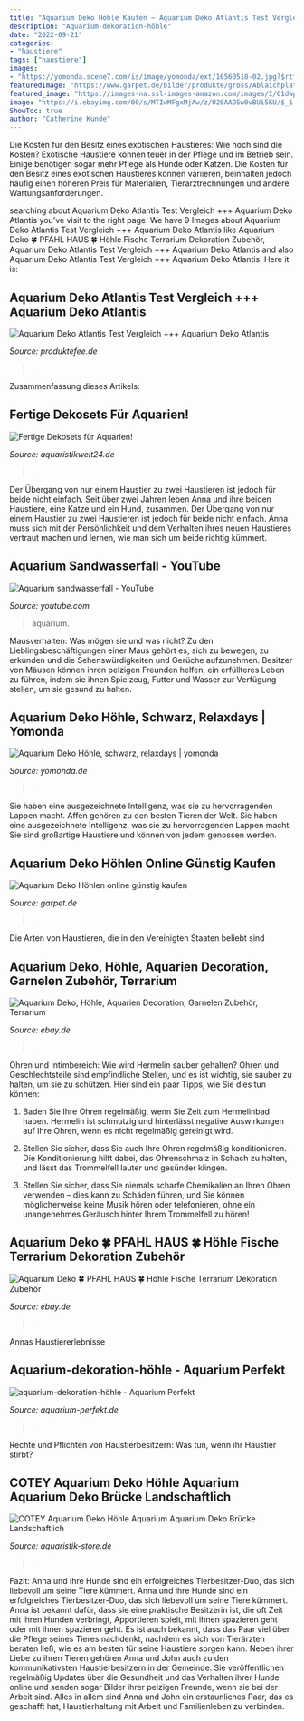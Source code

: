 ```yaml
---
title: "Aquarium Deko Höhle Kaufen ~ Aquarium Deko Atlantis Test Vergleich +++ Aquarium Deko Atlantis"
description: "Aquarium-dekoration-höhle"
date: "2022-09-21"
categories:
- "haustiere"
tags: ["haustiere"]
images:
- "https://yomonda.scene7.com/is/image/yomonda/ext/16560518-02.jpg?$rtf_yom_prod-main_xl$"
featuredImage: "https://www.garpet.de/bilder/produkte/gross/Ablaichplatz-Aquarium-Deko-online-guenstig.jpg"
featured_image: "https://images-na.ssl-images-amazon.com/images/I/61dwp70lb3L._SS768_.jpg"
image: "https://i.ebayimg.com/00/s/MTIwMFgxMjAw/z/U20AAOSw0vBUi5KU/$_1.JPG?set_id=880000500F"
ShowToc: true
author: "Catherine Kunde"
---
```



Die Kosten für den Besitz eines exotischen Haustieres: Wie hoch sind die Kosten?
Exotische Haustiere können teuer in der Pflege und im Betrieb sein. Einige benötigen sogar mehr Pflege als Hunde oder Katzen. Die Kosten für den Besitz eines exotischen Haustieres können variieren, beinhalten jedoch häufig einen höheren Preis für Materialien, Tierarztrechnungen und andere Wartungsanforderungen.

	

		
searching about Aquarium Deko Atlantis Test Vergleich +++ Aquarium Deko Atlantis you've visit to the right page. We have 9 Images about Aquarium Deko Atlantis Test Vergleich +++ Aquarium Deko Atlantis like Aquarium Deko 🍀 PFAHL HAUS 🍀 Höhle Fische Terrarium Dekoration Zubehör, Aquarium Deko Atlantis Test Vergleich +++ Aquarium Deko Atlantis and also Aquarium Deko Atlantis Test Vergleich +++ Aquarium Deko Atlantis. Here it is:
		
    
## Aquarium Deko Atlantis Test Vergleich +++ Aquarium Deko Atlantis

<img loading=lazy src="https://i.ebayimg.com/00/s/MTIwMFgxMjAw/z/U20AAOSw0vBUi5KU/$_1.JPG?set_id=880000500F" onerror="this.onerror=null;this.src='https://tse1.mm.bing.net/th?id=OIP.V-nRHyXRp2byYPlrYW219wAAAA&amp;pid=15.1';" alt="Aquarium Deko Atlantis Test Vergleich +++ Aquarium Deko Atlantis">

_Source: produktefee.de_

>. 

	

Zusammenfassung dieses Artikels:

    
## Fertige Dekosets Für Aquarien!

<img loading=lazy src="https://cdn02.plentymarkets.com/9sy8qb9hlwp9/item/images/19164/middle/Aquarium-Dekoration-Komplettset-Hoehlen-Wasserpfl_4.jpg" onerror="this.onerror=null;this.src='https://tse2.mm.bing.net/th?id=OIP.GZdqGtPtDpNneSYLnfadBQHaE8&amp;pid=15.1';" alt="Fertige Dekosets für Aquarien!">

_Source: aquaristikwelt24.de_

>. 

	

Der Übergang von nur einem Haustier zu zwei Haustieren ist jedoch für beide nicht einfach.
Seit über zwei Jahren leben Anna und ihre beiden Haustiere, eine Katze und ein Hund, zusammen. Der Übergang von nur einem Haustier zu zwei Haustieren ist jedoch für beide nicht einfach. Anna muss sich mit der Persönlichkeit und dem Verhalten ihres neuen Haustieres vertraut machen und lernen, wie man sich um beide richtig kümmert.

    
## Aquarium Sandwasserfall - YouTube

<img loading=lazy src="https://i.ytimg.com/vi/9rZ61NGthQw/maxresdefault.jpg" onerror="this.onerror=null;this.src='https://tse3.mm.bing.net/th?id=OIP.0hNvBNc38JjxSLJa6NVRagHaEK&amp;pid=15.1';" alt="Aquarium sandwasserfall - YouTube">

_Source: youtube.com_

>aquarium. 

	

Mausverhalten: Was mögen sie und was nicht?
Zu den Lieblingsbeschäftigungen einer Maus gehört es, sich zu bewegen, zu erkunden und die Sehenswürdigkeiten und Gerüche aufzunehmen. Besitzer von Mäusen können ihren pelzigen Freunden helfen, ein erfüllteres Leben zu führen, indem sie ihnen Spielzeug, Futter und Wasser zur Verfügung stellen, um sie gesund zu halten.

    
## Aquarium Deko Höhle, Schwarz, Relaxdays | Yomonda

<img loading=lazy src="https://yomonda.scene7.com/is/image/yomonda/ext/16560518-02.jpg?$rtf_yom_prod-main_xl$" onerror="this.onerror=null;this.src='https://tse4.mm.bing.net/th?id=OIP.KjgtjDe44vEijrslXEIiswHaHa&amp;pid=15.1';" alt="Aquarium Deko Höhle, schwarz, relaxdays | yomonda">

_Source: yomonda.de_

>. 

	

Sie haben eine ausgezeichnete Intelligenz, was sie zu hervorragenden Lappen macht.
Affen gehören zu den besten Tieren der Welt. Sie haben eine ausgezeichnete Intelligenz, was sie zu hervorragenden Lappen macht. Sie sind großartige Haustiere und können von jedem genossen werden.

    
## Aquarium Deko Höhlen Online Günstig Kaufen

<img loading=lazy src="https://www.garpet.de/bilder/produkte/gross/Ablaichplatz-Aquarium-Deko-online-guenstig.jpg" onerror="this.onerror=null;this.src='https://tse1.mm.bing.net/th?id=OIP.qlreAhXVXlwTlPRadDPf3QHaHa&amp;pid=15.1';" alt="Aquarium Deko Höhlen online günstig kaufen">

_Source: garpet.de_

>. 

	

Die Arten von Haustieren, die in den Vereinigten Staaten beliebt sind

    
## Aquarium Deko, Höhle, Aquarien Decoration, Garnelen Zubehör, Terrarium

<img loading=lazy src="https://media.relaxdays.de/artikel/800/10029969_0_4.jpg" onerror="this.onerror=null;this.src='https://tse3.mm.bing.net/th?id=OIP.sT9jplib0iVOu510aa_wCgHaHa&amp;pid=15.1';" alt="Aquarium Deko, Höhle, Aquarien Decoration, Garnelen Zubehör, Terrarium">

_Source: ebay.de_

>. 

	

Ohren und Intimbereich: Wie wird Hermelin sauber gehalten?
Ohren und Geschlechtsteile sind empfindliche Stellen, und es ist wichtig, sie sauber zu halten, um sie zu schützen. Hier sind ein paar Tipps, wie Sie dies tun können:
1. Baden Sie Ihre Ohren regelmäßig, wenn Sie Zeit zum Hermelinbad haben. Hermelin ist schmutzig und hinterlässt negative Auswirkungen auf Ihre Ohren, wenn es nicht regelmäßig gereinigt wird.

2. Stellen Sie sicher, dass Sie auch Ihre Ohren regelmäßig konditionieren. Die Konditionierung hilft dabei, das Ohrenschmalz in Schach zu halten, und lässt das Trommelfell lauter und gesünder klingen.

3. Stellen Sie sicher, dass Sie niemals scharfe Chemikalien an Ihren Ohren verwenden – dies kann zu Schäden führen, und Sie können möglicherweise keine Musik hören oder telefonieren, ohne ein unangenehmes Geräusch hinter Ihrem Trommelfell zu hören!

    
## Aquarium Deko 🍀 PFAHL HAUS 🍀 Höhle Fische Terrarium Dekoration Zubehör

<img loading=lazy src="https://i.ebayimg.com/images/g/2kYAAOSwvDpa3wKm/s-l400.jpg" onerror="this.onerror=null;this.src='https://tse2.mm.bing.net/th?id=OIP.grhUcBglDuTC9xAFYOsp9wAAAA&amp;pid=15.1';" alt="Aquarium Deko 🍀 PFAHL HAUS 🍀 Höhle Fische Terrarium Dekoration Zubehör">

_Source: ebay.de_

>. 

	

Annas Haustiererlebnisse

    
## Aquarium-dekoration-höhle - Aquarium Perfekt

<img loading=lazy src="https://aquarium-perfekt.de/wp-content/uploads/2015/06/aquarium-dekoration-höhle.jpg" onerror="this.onerror=null;this.src='https://tse3.mm.bing.net/th?id=OIP.W8nH-2PHAqr164Jl-t5A5AHaFj&amp;pid=15.1';" alt="aquarium-dekoration-höhle - Aquarium Perfekt">

_Source: aquarium-perfekt.de_

>. 

	

Rechte und Pflichten von Haustierbesitzern: Was tun, wenn ihr Haustier stirbt?

    
## COTEY Aquarium Deko Höhle Aquarium Aquarium Deko Brücke Landschaftlich

<img loading=lazy src="https://images-na.ssl-images-amazon.com/images/I/61dwp70lb3L._SS768_.jpg" onerror="this.onerror=null;this.src='https://tse1.mm.bing.net/th?id=OIP.Vi5LOe57-1WeEoR_Zmo2hAHaHa&amp;pid=15.1';" alt="COTEY Aquarium Deko Höhle Aquarium Aquarium Deko Brücke Landschaftlich">

_Source: aquaristik-store.de_

>. 

	

Fazit: Anna und ihre Hunde sind ein erfolgreiches Tierbesitzer-Duo, das sich liebevoll um seine Tiere kümmert.
Anna und ihre Hunde sind ein erfolgreiches Tierbesitzer-Duo, das sich liebevoll um seine Tiere kümmert. Anna ist bekannt dafür, dass sie eine praktische Besitzerin ist, die oft Zeit mit ihren Hunden verbringt, Apportieren spielt, mit ihnen spazieren geht oder mit ihnen spazieren geht. Es ist auch bekannt, dass das Paar viel über die Pflege seines Tieres nachdenkt, nachdem es sich von Tierärzten beraten ließ, wie es am besten für seine Haustiere sorgen kann. Neben ihrer Liebe zu ihren Tieren gehören Anna und John auch zu den kommunikativsten Haustierbesitzern in der Gemeinde. Sie veröffentlichen regelmäßig Updates über die Gesundheit und das Verhalten ihrer Hunde online und senden sogar Bilder ihrer pelzigen Freunde, wenn sie bei der Arbeit sind. Alles in allem sind Anna und John ein erstaunliches Paar, das es geschafft hat, Haustierhaltung mit Arbeit und Familienleben zu verbinden.

